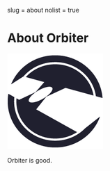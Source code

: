slug = about
nolist = true


# About Orbiter

![Orbiter logo](assets/via-orbiter-icon.png)

Orbiter is good.